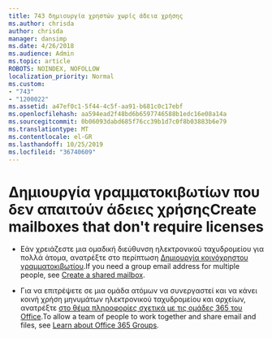 ```yaml
---
title: 743 δημιουργία χρηστών χωρίς άδεια χρήσης
ms.author: chrisda
author: chrisda
manager: dansimp
ms.date: 4/26/2018
ms.audience: Admin
ms.topic: article
ROBOTS: NOINDEX, NOFOLLOW
localization_priority: Normal
ms.custom:
- "743"
- "1200022"
ms.assetid: a47ef0c1-5f44-4c5f-aa91-b681c0c17ebf
ms.openlocfilehash: aa594ead2f48bd6b6597746588b1edc16e08a14a
ms.sourcegitcommit: 0b06093dabd685f76cc39b1d7c0f8b03883b6e79
ms.translationtype: MT
ms.contentlocale: el-GR
ms.lasthandoff: 10/25/2019
ms.locfileid: "36740609"
---
```

# <a name="create-mailboxes-that-dont-require-licenses"></a><span data-ttu-id="d8b3b-102">Δημιουργία γραμματοκιβωτίων που δεν απαιτούν άδειες χρήσης</span><span class="sxs-lookup"><span data-stu-id="d8b3b-102">Create mailboxes that don't require licenses</span></span>

- <span data-ttu-id="d8b3b-103">Εάν χρειάζεστε μια ομαδική διεύθυνση ηλεκτρονικού ταχυδρομείου για πολλά άτομα, ανατρέξτε στο περίπτωση [Δημιουργία κοινόχρηστου γραμματοκιβωτίου](https://docs.microsoft.com/office365/admin/email/create-a-shared-mailbox).</span><span class="sxs-lookup"><span data-stu-id="d8b3b-103">If you need a group email address for multiple people, see [Create a shared mailbox](https://docs.microsoft.com/office365/admin/email/create-a-shared-mailbox).</span></span>

- <span data-ttu-id="d8b3b-104">Για να επιτρέψετε σε μια ομάδα ατόμων να συνεργαστεί και να κάνει κοινή χρήση μηνυμάτων ηλεκτρονικού ταχυδρομείου και αρχείων, ανατρέξτε [στο θέμα πληροφορίες σχετικά με τις ομάδες 365 του Office](https://support.office.com/article/b565caa1-5c40-40ef-9915-60fdb2d97fa2).</span><span class="sxs-lookup"><span data-stu-id="d8b3b-104">To allow a team of people to work together and share email and files, see [Learn about Office 365 Groups](https://support.office.com/article/b565caa1-5c40-40ef-9915-60fdb2d97fa2).</span></span>
